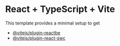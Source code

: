 # React + TypeScript + Vite
This template provides a minimal setup to get
- [@vitejs/plugin-react](https://github.com/vitejs/vite-plugin-react/blob/main/packagesplugin-react/EMd)[be](htps:/babelj.)
- [@vitejs/plugin-react-swc](https://github.com/vitejs/vite-plugin-react-swc) 
